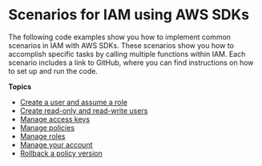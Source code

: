 # Scenarios for IAM using AWS SDKs<a name="service_code_examples_iam_scenarios"></a>

The following code examples show you how to implement common scenarios in IAM with AWS SDKs\. These scenarios show you how to accomplish specific tasks by calling multiple functions within IAM\. Each scenario includes a link to GitHub, where you can find instructions on how to set up and run the code\.

**Topics**
+ [Create a user and assume a role](example_iam_Scenario_CreateUserAssumeRole_section.md)
+ [Create read\-only and read\-write users](example_iam_Scenario_UserPolicies_section.md)
+ [Manage access keys](example_iam_Scenario_ManageAccessKeys_section.md)
+ [Manage policies](example_iam_Scenario_PolicyManagement_section.md)
+ [Manage roles](example_iam_Scenario_RoleManagement_section.md)
+ [Manage your account](example_iam_Scenario_AccountManagement_section.md)
+ [Rollback a policy version](example_iam_Scenario_RollbackPolicyVersion_section.md)